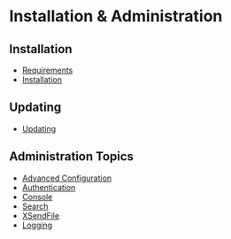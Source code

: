 Installation & Administration
=============================

Installation
------------
* [Requirements](requirements.md)
* [Installation](installation.md)

Updating
--------
* [Updating](updating.md)

Administration Topics
---------------------
* [Advanced Configuration](advanced-configuration.md)
* [Authentication](authentication.md)
* [Console](console.md)
* [Search](search.md)
* [XSendFile](xsendfile.md)
* [Logging](logging.md)
